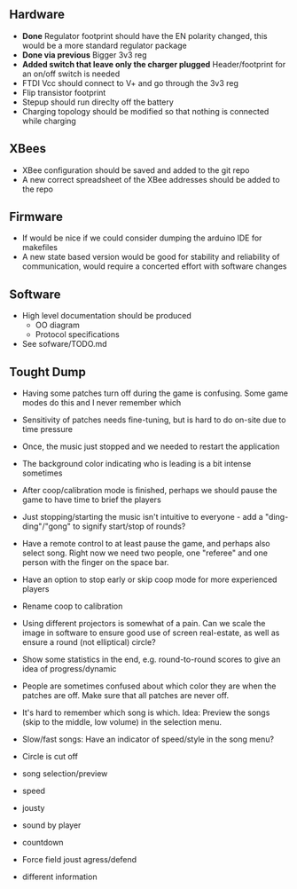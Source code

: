 Hardware
-----------------------------
* **Done** Regulator footprint should have the EN polarity changed, this would be a more standard regulator package
* **Done via previous** Bigger 3v3 reg
* **Added switch that leave only the charger plugged** Header/footprint for an on/off switch is needed
* FTDI Vcc should connect to V+ and go through the 3v3 reg
* Flip transistor footprint
* Stepup should run direclty off the battery
* Charging topology should be modified so that nothing is connected while charging

XBees
-----------------------------
* XBee configuration should be saved and added to the git repo
* A new correct spreadsheet of the XBee addresses should be added to the repo

Firmware
-----------------------------
* If would be nice if we could consider dumping the arduino IDE for makefiles
* A new state based version would be good for stability and reliability of communication, would require a concerted effort with software changes

Software
-----------------------------
* High level documentation should be produced
	* OO diagram
	* Protocol specifications
* See sofware/TODO.md

Tought Dump
-----------------------------

* Having some patches turn off during the game is confusing. Some game modes do this and I never remember which
* Sensitivity of patches needs fine-tuning, but is hard to do on-site due to time pressure
* Once, the music just stopped and we needed to restart the application
* The background color indicating who is leading is a bit intense sometimes
* After coop/calibration mode is finished, perhaps we should pause the game to have time to brief the players
* Just stopping/starting the music isn't intuitive to everyone - add a "ding-ding"/"gong" to signify start/stop of rounds?
* Have a remote control to at least pause the game, and perhaps also select song. Right now we need two people, one "referee" and one person with the finger on the space bar.
* Have an option to stop early or skip coop mode for more experienced players
* Rename coop to calibration
* Using different projectors is somewhat of a pain. Can we scale the image in software to ensure good use of screen real-estate, as well as ensure a round (not elliptical) circle?
* Show some statistics in the end, e.g. round-to-round scores to give an idea of progress/dynamic
* People are sometimes confused about which color they are when the patches are off. Make sure that all patches are never off.
* It's hard to remember which song is which. Idea: Preview the songs (skip to the middle, low volume) in the selection menu.
* Slow/fast songs: Have an indicator of speed/style in the song menu?
* Circle is cut off

* song selection/preview
* speed
* jousty
* sound by player
* countdown
* Force field joust agress/defend
* different information